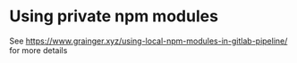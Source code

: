 # Using private npm modules

See https://www.grainger.xyz/using-local-npm-modules-in-gitlab-pipeline/ for more details